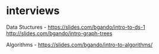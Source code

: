 # interviews

Data Stuctures - https://slides.com/bgando/intro-to-ds-1
                 http://slides.com/bgando/intro-graph-trees

Algorithms - https://slides.com/bgando/intro-to-algorithms/